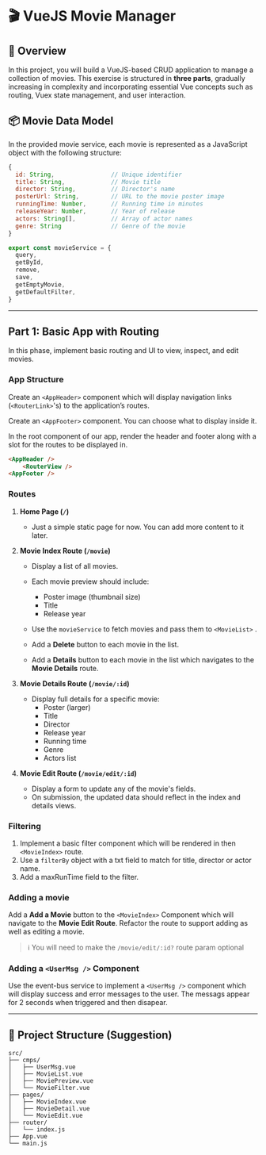 # 🎬 VueJS Movie Manager

## 🧩 Overview

In this project, you will build a VueJS-based CRUD application to manage a collection of movies. This exercise is structured in **three parts**, gradually increasing in complexity and incorporating essential Vue concepts such as routing, Vuex state management, and user interaction.

## 📦 Movie Data Model

In the provided movie service, each movie is represented as a JavaScript object with the following structure:

```js
{
  id: String,                // Unique identifier
  title: String,             // Movie title
  director: String,          // Director's name
  posterUrl: String,         // URL to the movie poster image
  runningTime: Number,       // Running time in minutes
  releaseYear: Number,       // Year of release
  actors: String[],          // Array of actor names
  genre: String              // Genre of the movie
}

export const movieService = {
  query,
  getById,
  remove,
  save,
  getEmptyMovie,
  getDefaultFilter,
}
```

---

## Part 1: Basic App with Routing

In this phase, implement basic routing and UI to view, inspect, and edit movies.

### App Structure

Create an `<AppHeader>` component which will display navigation links (`<RouterLink>`'s) to the application’s routes.

Create an `<AppFooter>` component. You can choose what to display inside it.

In the root component of our app, render the header and footer along with a slot for the routes to be displayed in.

```html
<AppHeader />
    <RouterView />
<AppFooter />
```
### Routes

1. **Home Page (`/`)**

    - Just a simple static page for now. You can add more content to it later.

1. **Movie Index Route (`/movie`)**
    - Display a list of all movies.
    - Each movie preview should include:
        - Poster image (thumbnail size)
        - Title
        - Release year

    -   Use the `movieService` to fetch movies and pass them to `<MovieList>` .
    -   Add a **Delete** button to each movie in the list.
    -   Add a **Details** button to each movie in the list which navigates to the **Movie Details** route.

1. **Movie Details Route (`/movie/:id`)**

    - Display full details for a specific movie:
        - Poster (larger)
        - Title
        - Director
        - Release year
        - Running time
        - Genre
        - Actors list

1. **Movie Edit Route (`/movie/edit/:id`)**
    - Display a form to update any of the movie's fields.
    - On submission, the updated data should reflect in the index and details views.

### Filtering

1. Implement a basic filter component which will be rendered in then `<MovieIndex>` route. 
1. Use a `filterBy` object with a txt field to match for title, director or actor name.
1. Add a maxRunTime field to the filter.

### Adding a movie

Add a **Add a Movie** button to the `<MovieIndex>` Component which will navigate to the **Movie Edit Route**. Refactor the route to support adding as well as editing a movie.

> ℹ️ You will need to make the `/movie/edit/:id?` route param optional

### Adding a `<UserMsg />` Component

Use the event-bus service to implement a `<UserMsg />` component which will display success and error messages to the user. The messags appear for 2 seconds when triggered and then disapear.

---

## 📁 Project Structure (Suggestion)

```
src/
├── cmps/
│   ├── UserMsg.vue
│   ├── MovieList.vue
│   ├── MoviePreview.vue
│   └── MovieFilter.vue
├── pages/
│   ├── MovieIndex.vue
│   ├── MovieDetail.vue
│   └── MovieEdit.vue
├── router/
│   └── index.js
├── App.vue
└── main.js
```
